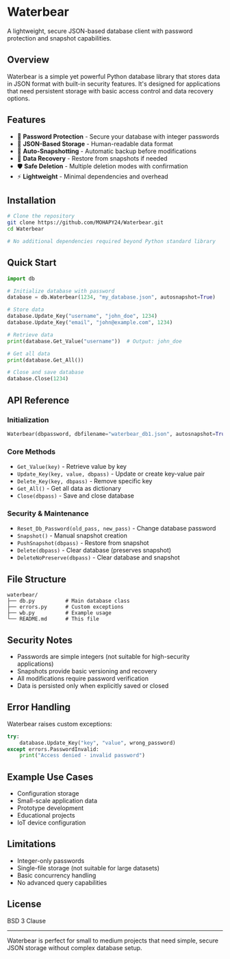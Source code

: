 

# Waterbear

A lightweight, secure JSON-based database client with password protection and snapshot capabilities.

## Overview

Waterbear is a simple yet powerful Python database library that stores data in JSON format with built-in security features. It's designed for applications that need persistent storage with basic access control and data recovery options.

## Features

- 🔐 **Password Protection** - Secure your database with integer passwords
- 💾 **JSON-Based Storage** - Human-readable data format
- 📸 **Auto-Snapshotting** - Automatic backup before modifications
- 🔄 **Data Recovery** - Restore from snapshots if needed
- 🛡️ **Safe Deletion** - Multiple deletion modes with confirmation
- ⚡ **Lightweight** - Minimal dependencies and overhead

## Installation

```bash
# Clone the repository
git clone https://github.com/MOHAPY24/Waterbear.git
cd Waterbear

# No additional dependencies required beyond Python standard library
```

## Quick Start

```python
import db

# Initialize database with password
database = db.Waterbear(1234, "my_database.json", autosnapshot=True)

# Store data
database.Update_Key("username", "john_doe", 1234)
database.Update_Key("email", "john@example.com", 1234)

# Retrieve data
print(database.Get_Value("username"))  # Output: john_doe

# Get all data
print(database.Get_All())

# Close and save database
database.Close(1234)
```

## API Reference

### Initialization
```python
Waterbear(dbpassword, dbfilename="waterbear_db1.json", autosnapshot=True)
```

### Core Methods
- `Get_Value(key)` - Retrieve value by key
- `Update_Key(key, value, dbpass)` - Update or create key-value pair
- `Delete_Key(key, dbpass)` - Remove specific key
- `Get_All()` - Get all data as dictionary
- `Close(dbpass)` - Save and close database

### Security & Maintenance
- `Reset_Db_Password(old_pass, new_pass)` - Change database password
- `Snapshot()` - Manual snapshot creation
- `PushSnapshot(dbpass)` - Restore from snapshot
- `Delete(dbpass)` - Clear database (preserves snapshot)
- `DeleteNoPreserve(dbpass)` - Clear database and snapshot

## File Structure

```
waterbear/
├── db.py          # Main database class
├── errors.py      # Custom exceptions
├── wb.py          # Example usage
└── README.md      # This file
```

## Security Notes

- Passwords are simple integers (not suitable for high-security applications)
- Snapshots provide basic versioning and recovery
- All modifications require password verification
- Data is persisted only when explicitly saved or closed

## Error Handling

Waterbear raises custom exceptions:
```python
try:
    database.Update_Key("key", "value", wrong_password)
except errors.PasswordInvalid:
    print("Access denied - invalid password")
```

## Example Use Cases

- Configuration storage
- Small-scale application data
- Prototype development
- Educational projects
- IoT device configuration

## Limitations

- Integer-only passwords
- Single-file storage (not suitable for large datasets)
- Basic concurrency handling
- No advanced query capabilities

## License

BSD 3 Clause

---

Waterbear is perfect for small to medium projects that need simple, secure JSON storage without complex database setup.
